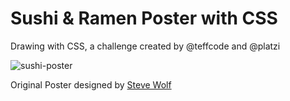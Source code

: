 # Sushi & Ramen Poster with CSS
Drawing with CSS, a challenge created by @teffcode  and @platzi 

![sushi-poster](https://user-images.githubusercontent.com/3606663/111098572-c3bfd780-8511-11eb-9207-a3d1fa6af776.jpg)

Original Poster designed by [Steve Wolf](https://dribbble.com/WOLF_STEVE)
